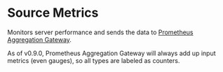 # Source Metrics

Monitors server performance and sends the data to [Prometheus Aggregation Gateway](https://github.com/zapier/prom-aggregation-gateway).

As of v0.9.0, Prometheus Aggregation Gateway will always add up input metrics (even gauges), so all types are labeled as counters.
